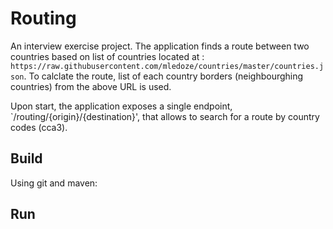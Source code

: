 # Routing 

An interview exercise project. 
The application finds a route between two countries based on list of countries located at : `https://raw.githubusercontent.com/mledoze/countries/master/countries.json`. 
To calclate the route, list of each country borders (neighbourghing countries) from the above URL is used. 

Upon start, the application exposes a single endpoint, `/routing/{origin}/{destination}', that allows to search for a route by country codes (cca3).   

## Build 
Using git and maven: 


## Run
